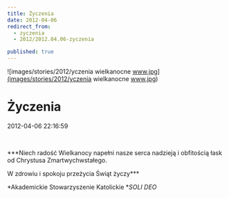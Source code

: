 ```yaml
---
title: Życzenia
date: 2012-04-06
redirect_from: 
  - zyczenia
  - 2012/2012.04.06-zyczenia

published: true
---
```



![images/stories/2012/yczenia wielkanocne www.jpg](images/stories/2012/yczenia wielkanocne www.jpg)

# Życzenia

<time>2012-04-06 22:16:59</time>


 


***Niech radość Wielkanocy napełni nasze serca nadzieją i obfitością łask 
od Chrystusa Zmartwychwstałego.&nbsp;

W zdrowiu i spokoju przeżycia Świąt życzy***
   

*Akademickie Stowarzyszenie Katolickie
**SOLI DEO*


<!--CONTENT FROM OLD SERVER (jos before 2013): 
 




***Niech radość Wielkanocy napełni nasze serca nadzieją i obfitością łask 
od Chrystusa Zmartwychwstałego.&nbsp;

W zdrowiu i spokoju przeżycia Świąt życzy***


   

*Akademickie Stowarzyszenie Katolickie
**SOLI DEO*

-->

<!--{{json:{"created_date":"2012-04-06 22:16:59","publish_down":"0000-00-00 00:00:00","id":"1086"}}}-->